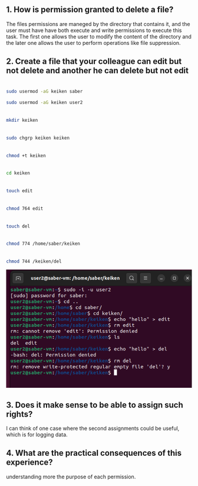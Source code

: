 ## 1. How is permission granted to delete a file?

The files permissions are maneged by the directory that contains it, and the user must have have both execute and write permissions to execute this task. The first one allows the user to modify the content of the directory and the later one allows the user to perform operations like file suppression.

## 2. Create a file that your colleague can edit but not delete and another he can delete but not edit
```bash

sudo usermod -aG keiken saber
```
```bash
sudo usermod -aG keiken user2
```

```bash

mkdir keiken
```

```bash

sudo chgrp keiken keiken
```

```bash

chmod +t keiken
```

```bash

cd keiken
```

```bash

touch edit
```

```bash

chmod 764 edit
```


```bash

touch del
```
```bash

chmod 774 /home/saber/keiken
```

```bash

chmod 744 /keiken/del
```
![Alt text](ex1.png)



## 3. Does it make sense to be able to assign such rights?

I can think of one case where the second assignments could be useful, which is for logging data.

## 4. What are the practical consequences of this experience?

understanding more the purpose of each permission.